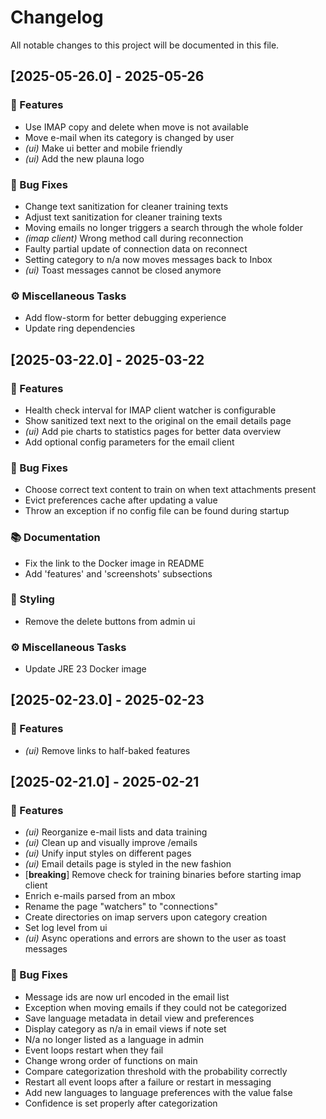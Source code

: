 # Changelog

All notable changes to this project will be documented in this file.

## [2025-05-26.0] - 2025-05-26

### 🚀 Features

- Use IMAP copy and delete when move is not available
- Move e-mail when its category is changed by user
- *(ui)* Make ui better and mobile friendly
- *(ui)* Add the new plauna logo

### 🐛 Bug Fixes

- Change text sanitization for cleaner training texts
- Adjust text sanitization for cleaner training texts
- Moving emails no longer triggers a search through the whole folder
- *(imap client)* Wrong method call during reconnection
- Faulty partial update of connection data on reconnect
- Setting category to n/a now moves messages back to Inbox
- *(ui)* Toast messages cannot be closed anymore

### ⚙️ Miscellaneous Tasks

- Add flow-storm for better debugging experience
- Update ring dependencies

## [2025-03-22.0] - 2025-03-22

### 🚀 Features

- Health check interval for IMAP client watcher is configurable
- Show sanitized text next to the original on the email details page
- *(ui)* Add pie charts to statistics pages for better data overview
- Add optional config parameters for the email client

### 🐛 Bug Fixes

- Choose correct text content to train on when text attachments present
- Evict preferences cache after updating a value
- Throw an exception if no config file can be found during startup

### 📚 Documentation

- Fix the link to the Docker image in README
- Add 'features' and 'screenshots' subsections

### 🎨 Styling

- Remove the delete buttons from admin ui

### ⚙️ Miscellaneous Tasks

- Update JRE 23 Docker image

## [2025-02-23.0] - 2025-02-23

### 🚀 Features

- *(ui)* Remove links to half-baked features

## [2025-02-21.0] - 2025-02-21

### 🚀 Features

- *(ui)* Reorganize e-mail lists and data training
- *(ui)* Clean up and visually improve /emails
- *(ui)* Unify input styles on different pages
- *(ui)* Email details page is styled in the new fashion
- [**breaking**] Remove check for training binaries before starting imap client
- Enrich e-mails parsed from an mbox
- Rename the page "watchers" to "connections"
- Create directories on imap servers upon category creation
- Set log level from ui
- *(ui)* Async operations and errors are shown to the user as toast messages

### 🐛 Bug Fixes

- Message ids are now url encoded in the email list
- Exception when moving emails if they could not be categorized
- Save language metadata in detail view and preferences
- Display category as n/a in email views if note set
- N/a no longer listed as a language in admin
- Event loops restart when they fail
- Change wrong order of functions on main
- Compare categorization threshold with the probability correctly
- Restart all event loops after a failure or restart in messaging
- Add new languages to language preferences with the value false
- Confidence is set properly after categorization

